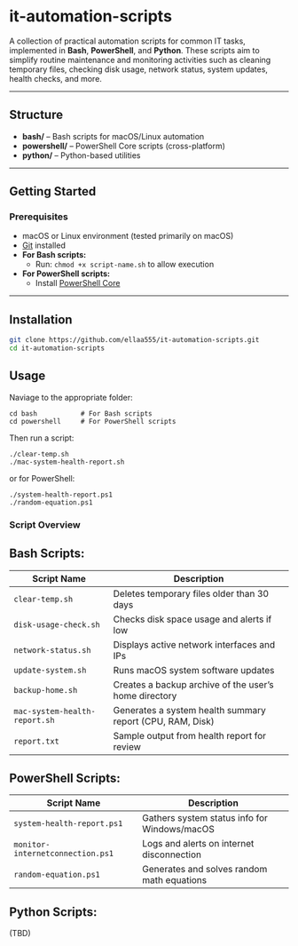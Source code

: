 # it-automation-scripts

A collection of practical automation scripts for common IT tasks, implemented in **Bash**, **PowerShell**, and **Python**. These scripts aim to simplify routine maintenance and monitoring activities such as cleaning temporary files, checking disk usage, network status, system updates, health checks, and more.

---

## Structure

- **bash/** – Bash scripts for macOS/Linux automation
- **powershell/** – PowerShell Core scripts (cross-platform)
- **python/** – Python-based utilities

---

## Getting Started

### Prerequisites

- macOS or Linux environment (tested primarily on macOS)
- [Git](https://git-scm.com/) installed
- **For Bash scripts:**
  - Run: `chmod +x script-name.sh` to allow execution
- **For PowerShell scripts:**
  - Install [PowerShell Core](https://github.com/PowerShell/PowerShell)

---

## Installation

```bash
git clone https://github.com/ellaa555/it-automation-scripts.git
cd it-automation-scripts
```

## Usage
Naviage to the appropriate folder:
```
cd bash           # For Bash scripts
cd powershell     # For PowerShell scripts
```
Then run a script:
```
./clear-temp.sh
./mac-system-health-report.sh
```
or for PowerShell:
```
./system-health-report.ps1
./random-equation.ps1
```

### Script Overview
## Bash Scripts:
| Script Name                   | Description                                               |
| ----------------------------- | --------------------------------------------------------- |
| `clear-temp.sh`               | Deletes temporary files older than 30 days                |
| `disk-usage-check.sh`         | Checks disk space usage and alerts if low                 |
| `network-status.sh`           | Displays active network interfaces and IPs                |
| `update-system.sh`            | Runs macOS system software updates                        |
| `backup-home.sh`              | Creates a backup archive of the user’s home directory     |
| `mac-system-health-report.sh` | Generates a system health summary report (CPU, RAM, Disk) |
| `report.txt`                  | Sample output from health report for review               |

## PowerShell Scripts:
| Script Name                      | Description                                  |
| -------------------------------- | -------------------------------------------- |
| `system-health-report.ps1`       | Gathers system status info for Windows/macOS |
| `monitor-internetconnection.ps1` | Logs and alerts on internet disconnection    |
| `random-equation.ps1`            | Generates and solves random math equations   |

## Python Scripts:
(TBD)



